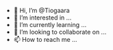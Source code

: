 - 👋 Hi, I’m @Tiogaara
- 👀 I’m interested in ...
- 🌱 I’m currently learning ...
- 💞️ I’m looking to collaborate on ...
- 📫 How to reach me ...

<!---
Tiogaara/Tiogaara is a ✨ special ✨ repository because its `README.md` (this file) appears on your GitHub profile.
You can click the Preview link to take a look at your changes.
--->
